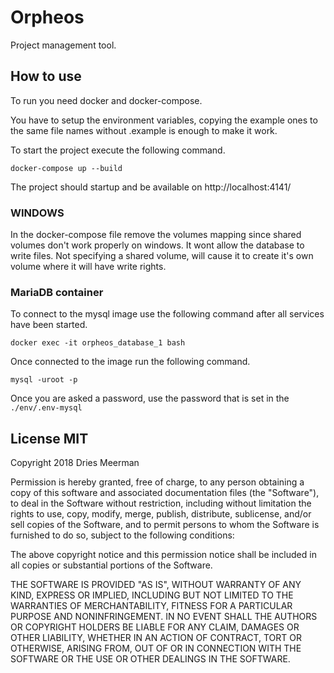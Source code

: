 # Orpheos
Project management tool.

## How to use
To run you need docker and docker-compose.

You have to setup the environment variables, copying the example ones to the same file names without .example is enough to make it work.

To start the project execute the following command.
```shell
docker-compose up --build
```
The project should startup and be available on http://localhost:4141/


### WINDOWS
In the docker-compose file remove the volumes mapping since shared volumes don't work properly on windows.
It wont allow the database to write files. Not specifying a shared volume, will cause it to create it's own volume where it will have write rights.

### MariaDB container
To connect to the mysql image use the following command after all services have been started.
``` shell
docker exec -it orpheos_database_1 bash
```
Once connected to the image run the following command.
```shell
mysql -uroot -p
```
Once you are asked a password, use the password that is set in the `./env/.env-mysql`

## License MIT
Copyright 2018 Dries Meerman

Permission is hereby granted, free of charge, to any person obtaining a copy of this software and associated documentation files (the "Software"), to deal in the Software without restriction, including without limitation the rights to use, copy, modify, merge, publish, distribute, sublicense, and/or sell copies of the Software, and to permit persons to whom the Software is furnished to do so, subject to the following conditions:

The above copyright notice and this permission notice shall be included in all copies or substantial portions of the Software.

THE SOFTWARE IS PROVIDED "AS IS", WITHOUT WARRANTY OF ANY KIND, EXPRESS OR IMPLIED, INCLUDING BUT NOT LIMITED TO THE WARRANTIES OF MERCHANTABILITY, FITNESS FOR A PARTICULAR PURPOSE AND NONINFRINGEMENT. IN NO EVENT SHALL THE AUTHORS OR COPYRIGHT HOLDERS BE LIABLE FOR ANY CLAIM, DAMAGES OR OTHER LIABILITY, WHETHER IN AN ACTION OF CONTRACT, TORT OR OTHERWISE, ARISING FROM, OUT OF OR IN CONNECTION WITH THE SOFTWARE OR THE USE OR OTHER DEALINGS IN THE SOFTWARE.
